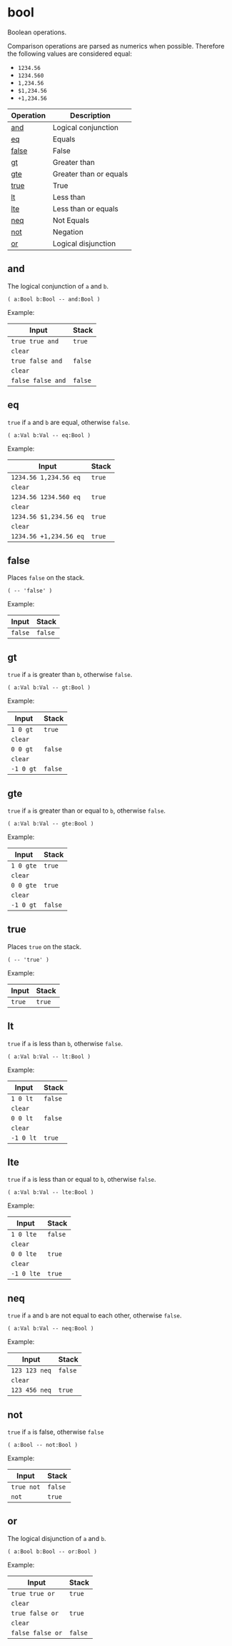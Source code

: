 # bool

Boolean operations.

Comparison operations are parsed as numerics when possible. Therefore the
following values are considered equal:

- `1234.56`
- `1234.560`
- `1,234.56`
- `$1,234.56`
- `+1,234.56`

<!-- index -->

| Operation         | Description
|-------------------|---------------
| [and](#and)       | Logical conjunction
| [eq](#eq)         | Equals
| [false](#false)   | False
| [gt](#gt)         | Greater than
| [gte](#gte)       | Greater than or equals
| [true](#true)     | True
| [lt](#lt)         | Less than
| [lte](#lte)       | Less than or equals
| [neq](#neq)       | Not Equals
| [not](#not)       | Negation
| [or](#or)         | Logical disjunction

## and

The logical conjunction of `a` and `b`.

    ( a:Bool b:Bool -- and:Bool )

Example:

<!-- test: and -->

| Input             | Stack
|-------------------|-------------|
| `true true and`   | `true`
| `clear`           |
| `true false and`  | `false`
| `clear`           |
| `false false and` | `false`

## eq

`true` if `a` and `b` are equal, otherwise `false`.

    ( a:Val b:Val -- eq:Bool )

Example:

<!-- test: eq -->

| Input                  | Stack
|------------------------|-------------|
| `1234.56 1,234.56 eq`  | `true`
| `clear`                |
| `1234.56 1234.560 eq`  | `true`
| `clear`                |
| `1234.56 $1,234.56 eq` | `true`
| `clear`                |
| `1234.56 +1,234.56 eq` | `true`

## false

Places `false` on the stack.

    ( -- 'false' )

Example:

<!-- test: false -->

| Input    | Stack
|----------|-------------|
| `false`  | `false`


## gt

`true` if `a` is greater than `b`, otherwise `false`.

    ( a:Val b:Val -- gt:Bool )

Example:

<!-- test: gt -->

| Input      | Stack
|------------|-------------|
| `1 0 gt`   | `true`
| `clear`    |
| `0 0 gt`   | `false`
| `clear`    |
| `-1 0 gt`  | `false`

## gte

`true` if `a` is greater than or equal to `b`, otherwise `false`.

    ( a:Val b:Val -- gte:Bool )

Example:

<!-- test: false -->

| Input      | Stack
|------------|-------------|
| `1 0 gte`  | `true`
| `clear`    |
| `0 0 gte`  | `true`
| `clear`    |
| `-1 0 gt`  | `false`

## true

Places `true` on the stack.

    ( -- 'true' )

Example:

<!-- test: true -->

| Input    | Stack
|----------|-------------|
| `true`   | `true`

## lt

`true` if `a` is less than `b`, otherwise `false`.

    ( a:Val b:Val -- lt:Bool )

Example:

<!-- test: lt -->

| Input      | Stack
|------------|-------------|
| `1 0 lt`   | `false`
| `clear`    |
| `0 0 lt`   | `false`
| `clear`    |
| `-1 0 lt`  | `true`

## lte

`true` if `a` is less than or equal to `b`, otherwise `false`.

    ( a:Val b:Val -- lte:Bool )

Example:

<!-- test: lte -->

| Input      | Stack
|------------|-------------|
| `1 0 lte`  | `false`
| `clear`    |
| `0 0 lte`  | `true`
| `clear`    |
| `-1 0 lte` | `true`

## neq

`true` if `a` and `b` are not equal to each other, otherwise `false`.

    ( a:Val b:Val -- neq:Bool )

Example:

<!-- test: neq -->

| Input                  | Stack
|------------------------|-------------|
| `123 123 neq`          | `false`
| `clear`                |
| `123 456 neq`          | `true`


## not

`true` if `a` is false, otherwise `false`

    ( a:Bool -- not:Bool )

Example:

<!-- test: not -->

| Input                  | Stack
|------------------------|-------------|
| `true not`             | `false`
| `not`                  | `true`


## or

The logical disjunction of `a` and `b`.

    ( a:Bool b:Bool -- or:Bool )

Example:

<!-- test: or -->

| Input            | Stack
|------------------|-------------|
| `true true or`   | `true`
| `clear`          |
| `true false or`  | `true`
| `clear`          |
| `false false or` | `false`


